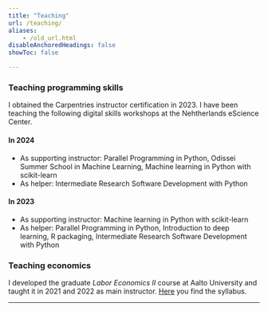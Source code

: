 ```yaml
---
title: "Teaching" 
url: /teaching/
aliases:
    - /old_url.html
disableAnchoredHeadings: false
showToc: false

---
```


### Teaching programming skills

I obtained the Carpentries instructor certification in 2023. I have been teaching the following digital skills workshops at the Nehtherlands eScience Center.

#### In 2024

- As supporting instructor: Parallel Programming in Python, Odissei Summer School in Machine Learning, Machine learning in Python with scikit-learn
- As helper: Intermediate Research Software Development with Python


#### In 2023 

- As supporting instructor: Machine learning in Python with scikit-learn
- As helper: Parallel Programming in Python, Introduction to deep learning, R packaging, Intermediate Research Software Development with Python

### Teaching economics

I developed the graduate *Labor Economics II* course at Aalto University and taught it in 2021 and 2022 as main instructor. [Here](/teaching/labor2-syllabus.pdf) you find the syllabus.

---